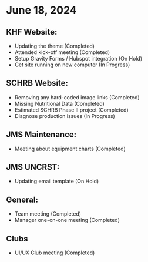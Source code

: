 # June 18, 2024

## KHF Website:

- Updating the theme (Completed)
- Attended kick-off meeting (Completed)
- Setup Gravity Forms / Hubspot integration (On Hold)
- Get site running on new computer (In Progress)

## SCHRB Website:

- Removing any hard-coded image links (Completed)
- Missing Nutritional Data (Completed)
- Estimated SCHRB Phase II project (Completed)
- Diagnose production issues (In Progress)

## JMS Maintenance:

- Meeting about equipment charts (Completed)

## JMS UNCRST:

- Updating email template (On Hold)

## General:

- Team meeting (Completed)
- Manager one-on-one meeting (Completed)

## Clubs

- UI/UX Club meeting (Completed)
